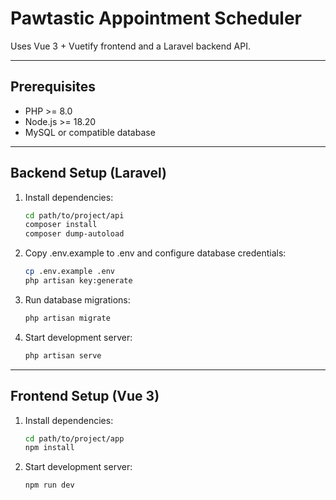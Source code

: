 # Pawtastic Appointment Scheduler

Uses Vue 3 + Vuetify frontend and a Laravel backend API.

---

## Prerequisites

- PHP >= 8.0
- Node.js >= 18.20
- MySQL or compatible database

---

## Backend Setup (Laravel)

1. Install dependencies:

   ```bash
   cd path/to/project/api
   composer install
   composer dump-autoload

2. Copy .env.example to .env and configure database credentials:

   ```bash
   cp .env.example .env
   php artisan key:generate

3. Run database migrations:

   ```bash
   php artisan migrate

4. Start development server:

   ```bash
   php artisan serve

---

## Frontend Setup (Vue 3)

1. Install dependencies:

   ```bash
   cd path/to/project/app
   npm install

2. Start development server:

   ```bash
   npm run dev
